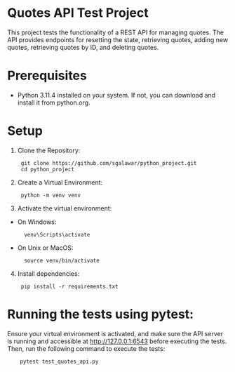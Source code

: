 # Quotes API Test Project

This project tests the functionality of a REST API for managing quotes. The API provides endpoints for resetting the state, retrieving quotes, adding new quotes, retrieving quotes by ID, and deleting quotes.

# Prerequisites

- Python 3.11.4 installed on your system. If not, you can download and install it from python.org.

# Setup

1. Clone the Repository:
   ```
    git clone https://github.com/sgalawar/python_project.git
    cd python_project
   ```

3. Create a Virtual Environment:
   ```
    python -m venv venv
   ```

5. Activate the virtual environment:
- On Windows:
  ```
    venv\Scripts\activate
  ```
- On Unix or MacOS:
  ```
    source venv/bin/activate
  ```
4. Install dependencies:
   ```
    pip install -r requirements.txt
   ```

# Running the tests using pytest:
Ensure your virtual environment is activated, and make sure the API server is running and accessible at http://127.0.0.1:6543 before executing the tests. Then, run the following command to execute the tests:
```
    pytest test_quotes_api.py
```
